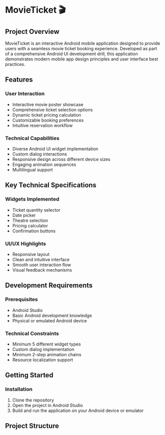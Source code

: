 # MovieTicket 🎬

## Project Overview

MovieTicket is an interactive Android mobile application designed to provide users with a seamless movie ticket booking experience. Developed as part of a comprehensive Android UI development drill, this application demonstrates modern mobile app design principles and user interface best practices.

## Features

### User Interaction
- Interactive movie poster showcase
- Comprehensive ticket selection options
- Dynamic ticket pricing calculation
- Customizable booking preferences
- Intuitive reservation workflow

### Technical Capabilities
- Diverse Android UI widget implementation
- Custom dialog interactions
- Responsive design across different device sizes
- Engaging animation sequences
- Multilingual support

## Key Technical Specifications

### Widgets Implemented
- Ticket quantity selector
- Date picker
- Theatre selection
- Pricing calculator
- Confirmation buttons

### UI/UX Highlights
- Responsive layout
- Clean and intuitive interface
- Smooth user interaction flow
- Visual feedback mechanisms

## Development Requirements

### Prerequisites
- Android Studio
- Basic Android development knowledge
- Physical or emulated Android device

### Technical Constraints
- Minimum 5 different widget types
- Custom dialog implementation
- Minimum 2-step animation chains
- Resource localization support

## Getting Started

### Installation
1. Clone the repository
2. Open the project in Android Studio
3. Build and run the application on your Android device or emulator

## Project Structure

